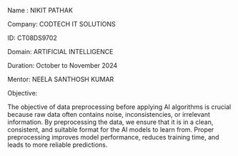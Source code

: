 Name : NIKIT PATHAK

Company: CODTECH IT SOLUTIONS

ID: CT08DS9702

Domain: ARTIFICIAL INTELLIGENCE

Duration: October to November 2024

Mentor: NEELA SANTHOSH KUMAR

Objective:

The objective of data preprocessing before applying AI algorithms is crucial because raw data often contains noise, inconsistencies, or irrelevant information. By preprocessing the data, we ensure that it is in a clean, consistent, and suitable format for the AI models to learn from. Proper preprocessing improves model performance, reduces training time, and leads to more reliable predictions.
